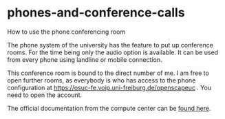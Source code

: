 # phones-and-conference-calls
How to use the phone conferencing room

The phone system of the university has the feature to put up conference rooms. For the time being only the audio option is available. It can be used from every phone using landline or mobile connection.

This conference room is bound to the direct number of me. I am free to open further rooms, as everybody is who has access to the phone configuration at https://osuc-fe.voip.uni-freiburg.de/openscapeuc . You need to open the account.

The official documentation from the compute center can be [found here](www.rz.uni-freiburg.de/services/netztel/telefon).
